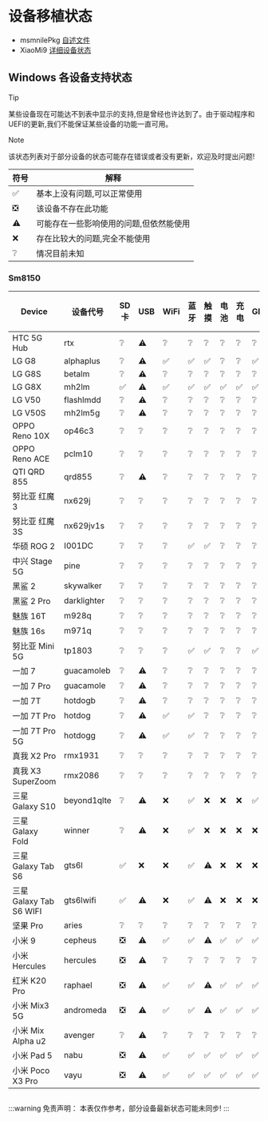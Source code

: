 # 设备移植状态
  - msmnilePkg [自述文件](https://github.com/woa-msmnile/msmnilePkg#target-list)
  - XiaoMi9 [详细设备状态](https://github.com/qaz6750/XiaoMi9-Drivers/blob/main/Status.md)
## Windows 各设备支持状态
> [!TIP]
> 某些设备现在可能达不到表中显示的支持,但是曾经也许达到了。由于驱动程序和UEFI的更新,我们不能保证某些设备的功能一直可用。

> [!NOTE]
> 该状态列表对于部分设备的状态可能存在错误或者没有更新，欢迎及时提出问题!

| 符号  |              解释                      |
|------|----------------------------------------|
|  ✅  |  基本上没有问题,可以正常使用             |
|  ❎  |  该设备不存在此功能                     |
|  ⚠️  |  可能存在一些影响使用的问题,但依然能使用  |
|  ❌  |  存在比较大的问题,完全不能使用           |
|  ❔  |  情况目前未知                          |
### Sm8150
| Device                   | 设备代号    | SD 卡| USB | WiFi | 蓝牙 | 触摸 | 电池 | 充电 | GPU | Cellular | 音频 | 定位 | 传感器 | 相机 |
|--------------------------|------------|------|-----|------|------|-----|-----|------|------|---------|------|------|-------|------|
| HTC 5G Hub               |    rtx     |  ❔  | ⚠️ |  ❔  |  ❔ |  ❔ | ❔ | ❔  |  ❔  |   ❔   |  ❔  |  ❔  |  ❔  |  ❌  |
| LG G8                    | alphaplus  |  ❔  | ⚠️ |  ✅  |  ✅ |  ✅ | ❔ | ❔  |  ✅  |   ❔   |  ✅  |  ❔  |  ❔  |  ❌  |
| LG G8S                   |  betalm    |  ❔  | ⚠️ |  ❔  |  ❔ |  ❔ | ❔ | ❔  |  ❔  |   ❔   |  ❔  |  ❔  |  ❔  |  ❌  |
| LG G8X                   |   mh2lm    |  ✅  | ⚠️ |  ✅  |  ✅ |  ✅ | ✅ | ✅  |  ✅  |   ❔   |  ✅  |  ❔  |  ❔  |  ❌  |
| LG V50                   | flashlmdd  |  ❔  | ⚠️ |  ❔  |  ❔ |  ❔ | ❔ | ❔  |  ❔  |   ❔   |  ❔  |  ❔  |  ❔  |  ❌  |
| LG V50S                  |  mh2lm5g   |  ❔  | ⚠️ |  ❔  |  ❔ |  ❔ | ❔ | ❔  |  ❔  |   ❔   |  ❔  |  ❔  |  ❔  |  ❌  |
| OPPO Reno 10X            |   op46c3   |  ❔  | ❔ |  ❔  |  ❔ |  ❔ | ❔ | ❔  |  ❔  |   ❔   |  ❔  |  ❔  |  ❔  |  ❌  |
| OPPO Reno ACE            |   pclm10   |  ❔  | ❔ |  ❔  |  ❔ |  ❔ | ❔ | ❔  |  ❔  |   ❔   |  ❔  |  ❔  |  ❔  |  ❌  |
| QTI QRD 855              |   qrd855   |  ❔  | ⚠️ |  ❔  |  ❔ |  ❔ | ❔ | ❔  |  ❔  |   ❔   |  ❔  |  ❔  |  ❔  |  ❌  |
| 努比亚 红魔 3             |   nx629j   |  ❔  | ❔ |  ❔  |  ❔ |  ❔ | ❔ | ❔  |  ❔  |   ❔   |  ❔  |  ❔  |  ❔  |  ❌  |
| 努比亚 红魔 3S            |  nx629jv1s |  ❔  | ❔ |  ❔  |  ❔ |  ❔ | ❔ | ❔  |  ❔  |   ❔   |  ❔  |  ❔  |  ❔  |  ❌  |
| 华硕 ROG 2               |   I001DC   |  ❔  | ❔ |  ❔  |  ✅ |  ✅ | ❔ | ❔  |  ❔  |   ❔   |  ✅  |  ❔  |  ❔  |  ❌  |
| 中兴 Stage 5G            |    pine    |  ❔  | ❔ |  ❔  |  ❔ |  ❔ | ❔ | ❔  |  ❔  |   ❔   |  ❔  |  ❔  |  ❔  |  ❌  |
| 黑鲨 2                   |  skywalker |  ❔  | ❔ |  ❔  |  ❔ |  ❔ | ❔ | ❔  |  ❔  |   ❔   |  ❔  |  ❔  |  ❔  |  ❌  |
| 黑鲨 2 Pro               |darklighter |  ❔  | ❔ |  ❔  |  ❔ |  ❔ | ❔ | ❔  |  ❔  |   ❔   |  ❔  |  ❔  |  ❔  |  ❌  |
| 魅族 16T                 |   m928q    |  ❔  | ❔ |  ❔  |  ❔ |  ❔ | ❔ | ❔  |  ❔  |   ❔   |  ❔  |  ❔  |  ❔  |  ❌  |
| 魅族 16s                 |   m971q    |  ❔  | ❔ |  ❔  |  ❔ |  ❔ | ❔ | ❔  |  ❔  |   ❔   |  ❔  |  ❔  |  ❔  |  ❌  |
| 努比亚 Mini 5G           |   tp1803   |  ❔  | ❔ |  ❔  |  ✅ |  ✅ | ❔ | ❔  |  ✅  |   ✅   |  ❔  |  ❔  |  ❔  |  ❌  |
| 一加 7                   | guacamoleb |  ❔  | ⚠️ |  ❔  |  ❔ |  ❔ | ❔ | ❔  |  ❔  |   ❔   |  ❔  |  ❔  |  ❔  |  ❌  |
| 一加 7 Pro               | guacamole  |  ❔  | ⚠️ |  ❔  |  ❔ |  ❔ | ❔ | ❔  |  ❔  |   ❔   |  ❔  |  ❔  |  ❔  |  ❌  |
| 一加 7T                  |  hotdogb   |  ❔  | ⚠️ |  ❔  |  ❔ |  ❔ | ❔ | ❔  |  ❔  |   ❔   |  ❔  |  ❔  |  ❔  |  ❌  |
| 一加 7T Pro              |  hotdog    |  ❔  | ⚠️ |  ✅  |  ✅ |  ❔ | ❔ | ❔  |  ❔  |   ❔   |  ❔  |  ❔  |  ❔  |  ❌  |
| 一加 7T Pro 5G           |  hotdogg   |  ❔  | ⚠️ |  ✅  |  ✅ |  ❔ | ❔ | ❔  |  ❔  |   ❔   |  ❔  |  ❔  |  ❔  |  ❌  |
| 真我 X2 Pro              |  rmx1931   |  ❔  | ❔ |  ❔  |  ❔ |  ❔ | ❔ | ❔  |  ❔  |   ❔   |  ❌  |  ❔  |  ❔  |  ❌  |
| 真我 X3 SuperZoom        |  rmx2086   |  ❔  | ❔ |  ❔  |  ❔ |  ❔ | ❔ | ❔  |  ❔  |   ❔   |  ❌  |  ❔  |  ❔  |  ❌  |
| 三星 Galaxy S10          |beyond1qlte |  ❔  | ⚠️ |  ❌  |  ✅ |  ❌ | ❌ | ❌  |  ✅  |   ❌   |  ❌  |  ❔  |  ❔  |  ❌  |
| 三星 Galaxy Fold         |   winner   |  ❔  | ⚠️ |  ❌  |  ✅ |  ❌ | ❌ | ❌  |  ❌  |   ❌   |  ❌  |  ❔  |  ❔  |  ❌  |
| 三星 Galaxy Tab S6       |   gts6l    |  ✅  | ❌ |  ❌  |  ✅ |  ⚠️ | ❌ | ❌  |  ❌  |   ❌   |  ❌  |  ❔  |  ❔  |  ❌  |
| 三星 Galaxy Tab S6 WIFI  | gts6lwifi  |  ✅  | ⚠️ |  ❌  |  ✅ |  ⚠️ | ❌ | ❌  |  ❌  |   ❌   |  ❌  |  ❔  |  ❌  |  ❌  |
| 坚果 Pro                 |   aries    |  ❔  | ❔ |  ❔  |  ❔ |  ❔ | ❔ | ❔  |  ❔  |   ❔   |  ❌  |  ❔  |  ❔  |  ❌  |
| 小米 9                   |  cepheus   |  ❎  | ⚠️ |  ✅  |  ✅ |  ⚠️ | ✅ | ✅  |  ✅  |   ⚠️   |  ✅  |  ✅  |  ⚠️  |  ❌  |
| 小米 Hercules            |  hercules  |  ❎  | ⚠️ |  ❔  |  ❔ |  ❔ | ❔ | ❔  |  ❔  |   ❔   |  ❔  |  ❔  |  ❔  |  ❌  |
| 红米 K20 Pro             |  raphael   |  ❎  | ⚠️ |  ✅  |  ✅ |  ⚠️ | ✅ | ✅  |  ✅  |   ⚠️   |  ✅  |  ✅  |  ⚠️  |  ❌  |
| 小米 Mix3 5G             | andromeda  |  ❎  | ⚠️ |  ✅  |  ✅ |  ⚠️ | ✅ | ✅  |  ✅  |   ⚠️   |  ❌  |  ✅  |  ❔  |  ❌  |
| 小米 Mix Alpha u2        |  avenger   |  ❔  | ⚠️ |  ❔  |  ❔ |  ❔ | ❔ | ❔  |  ❔  |   ❔   |  ❔  |  ❔  |  ❔  |  ❌  |
| 小米 Pad 5               |    nabu    |  ❎  | ⚠️ |  ✅  |  ✅ |  ✅ | ✅ | ✅  |  ✅  |   ❎   |  ✅  |  ✅  |  ✅  |  ❌  |
| 小米 Poco X3 Pro         |    vayu    |  ❎  | ⚠️ |  ✅  |  ✅ |  ✅ | ✅ | ✅  |  ✅  |   ✅   |  ✅  |  ✅  |  ✅  |  ❌  |

##
:::warning 免责声明：
本表仅作参考，部分设备最新状态可能未同步!
:::
